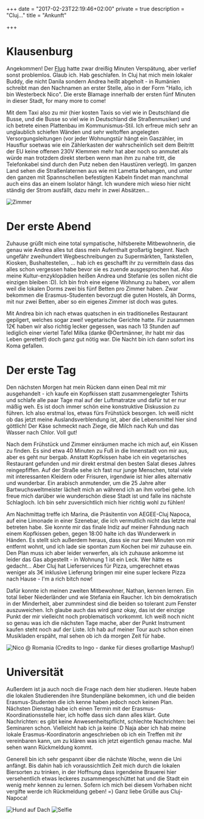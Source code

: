 +++
date = "2017-02-23T22:19:46+02:00"
private = true
description = "Cluj..."
title = "Ankunft"

+++

# Klausenburg

Angekommen! Der [Flug](/travels/flight_boarding.aac) hatte zwar dreißig Minuten Verspätung, aber verlief sonst problemlos. Glaub ich. Hab geschlafen. In Cluj hat mich mein lokaler Buddy, die nicht Danila sondern Andrea heißt abgeholt - in Rumänien schreibt man den Nachnamen an erster Stelle, also in der Form "Hallo, ich bin Westerbeck Nico". Die erste Blamage innerhalb der ersten fünf Minuten in dieser Stadt, for many more to come!

Mit dem Taxi also zu mir (hier kosten Taxis so viel wie in Deutschland die Busse, und die Busse so viel wie in Deutschland die Straßenmusiker) und ich betrete einen Plattenbau im Kommunismus-Stil. Ich erfreue mich sehr an unglaublich schiefen Wänden und sehr weltoffen angelegten Versorgungsleitungen (vor jeder Wohnungstür hängt ein Gaszähler, im Hausflur soetwas wie ein Zählerkasten der wahrscheinlich seit dem Beitritt der EU keine offenen 230V Klemmen mehr hat aber noch so anmutet als würde man trotzdem direkt sterben wenn man ihm zu nahe tritt, die Telefonkabel sind durch den Putz neben den Haustüren verlegt). Im ganzen Land sehen die Straßenlaternen aus wie mit Lametta behangen, und unter den ganzen mit Spannschellen befestigten Kabeln findet man manchmal auch eins das an einem Isolator hängt. Ich wundere mich wieso hier nicht ständig der Strom ausfällt, dazu mehr in zwei Absätzen...

![Zimmer](/travels/Zimmer.jpg)


# Der erste Abend

Zuhause grüßt mich eine total sympatische, hilfsbereite Mitbewohnerin, die genau wie Andrea alles tut dass mein Aufenthalt großartig beginnt. Nach ungefähr zweihundert Wegbeschreibungen zu Supermärkten, Tankstellen, Kiosken, Bushaltestellen, ... hab ich es geschafft ihr zu vermitteln dass das alles schon vergessen habe bevor sie es zuende ausgesprochen hat. Also meine Kultur-enzyklopädien heißen Andrea und Stefanie (es sollen nicht die einzigen bleiben :D). Ich bin froh eine eigene Wohnung zu haben, vor allem weil die lokalen Dorms zwei bis fünf Betten pro Zimmer haben. Zwar bekommen die Erasmus-Studenten bevorzugt die guten Hostels, äh Dorms, mit nur zwei Betten, aber so ein eigenes Zimmer ist doch was gutes.

Mit Andrea bin ich nach etwas quatschen in ein traditionelles Restaurant gepilgert, welches sogar zwei! vegetarische Gerichte hatte. Für zusammen 12€ haben wir also richtig lecker gegessen, was nach 13 Stunden auf lediglich einer viertel Tafel Milka (danke @Oertmänner, ihr habt mir das Leben gerettet!) doch ganz gut nötig war. Die Nacht bin ich dann sofort ins Koma gefallen.

# Der erste Tag

Den nächsten Morgen hat mein Rücken dann einen Deal mit mir ausgehandelt - ich kaufe ein Kopfkissen statt zusammengelegter Tshirts und schlafe alle paar Tage mal auf der Luftmatratze und dafür tut er nur mäßig weh. Es ist doch immer schön eine konstruktive Diskussion zu führen. Ich also erstmal los, etwas fürs Frühstück besorgen. Ich weiß nicht ob das jetzt meine Auslandsverblendung ist, aber die Lebensmittel hier sind göttlich! Der Käse schmeckt nach Ziege, die Milch nach Kuh und das Wasser nach Chlor. Voll gut! 

Nach dem Frühstück und Zimmer einräumen mache ich mich auf, ein Kissen zu finden. Es sind etwa 40 Minuten zu Fuß in die Innenstadt von mir aus, aber es geht nur bergab. Anstatt Kopfkissen habe ich ein vegetarisches Restaurant gefunden und mir direkt erstmal den besten Salat dieses Jahres reingepfiffen. Auf der Straße sehe ich fast nur junge Menschen, total viele mit interessanten Kleidern oder Frisuren, irgendwie ist hier alles alternativ und wunderbar. Ein arabisch anmutender, um die 25 Jahre alter Bartwuchsweltmeister lächelt mich an während ich an ihm vorbei gehe. Ich freue mich darüber wie wunderschön diese Stadt ist und falle ins nächste Schlagloch. Ich bin sehr zuversichtlich mich hier richtig wohl zu fühlen!

Am Nachmittag treffe ich Marina, die Präsitentin von AEGEE-Cluj Napoca, auf eine Limonade in einer Szenebar, die ich vermutlich nicht das letzte mal betreten habe. Sie konnte mir das finale Indiz auf meiner Fahndung nach einem Kopfkissen geben, gegen 18:00 halte ich das Wunderwerk in Händen. Es stellt sich außerdem heraus, dass sie nur zwei Minuten von mir entfernt wohnt, und ich lade sie spontan zum Kochen bei mir zuhause ein. Den Plan muss ich aber leider verwerfen, als ich zuhause ankomme ist leider das Gas abgestellt - in Wohnung 1 ist ein Leck. Wer hätte es gedacht... Aber Cluj hat Lieferservices für Pizza, umgerechnet etwas weniger als 3€ inklusive Lieferung bringen mir eine super leckere Pizza nach Hause - I'm a rich bitch now!

Dafür konnte ich meinen zweiten Mitbewohner, Nathan, kennen lernen. Ein total lieber Niederländer und wie Stefania ein Raucher. Ich bin demokratisch in der Minderheit, aber zummindest sind die beiden so tolerant zum Fenster auszuweichen. Ich glaube auch das wird ganz okay, das ist der einzige Punkt der mir vielleicht noch problematisch vorkommt. Ich weiß noch nicht so genau was ich die nächsten Tage mache, aber der Punkt Instrument kaufen steht noch auf der Liste. Ich hab auf meiner Tour auch schon einen Musikladen erspäht, mal sehen ob ich da morgen Zeit für habe.

![Nico @ Romania](/travels/Nico_at_Romania.jpg)
(Credits to Ingo - danke für dieses großartige Mashup!)

# Universität

Außerdem ist ja auch noch die Frage nach dem hier studieren. Heute haben die lokalen Studierenden ihre Stundenpläne bekommen, ich und die beiden Erasmus-Studenten die ich kenne haben jedoch noch keinen Plan. Nächsten Dienstag habe ich einen Termin mit der Erasmus-Koordinationsstelle hier, ich hoffe dass sich dann alles klärt. Gute Nachrichten: es gibt keine Anwesenheitspflicht, schlechte Nachrichten: bei Seminaren schon. Vielleicht hab ich ja keine :D Naja aber ich hab meine lokale Erasmus-Koordinatorin angeschrieben ob ich ein Treffen mit ihr vereinbaren kann, um zu klären was ich jetzt eigentlich genau mache. Mal sehen wann Rückmeldung kommt.

Generell bin ich sehr gespannt über die nächste Woche, wenn die Uni anfängt. Bis dahin hab ich voraussichtlich Zeit mich durch die lokalen Biersorten zu trinken, in der Hoffnung dass irgendeine Brauerei hier versehentlich etwas leckeres zusammengeschüttet hat und die Stadt ein wenig mehr kennen zu lernen. Sofern ich mich bei diesem Vorhaben nicht vergifte werde ich Rückmeldung geben! =) Ganz liebe Grüße aus Cluj-Napoca!

![Hund auf Dach](/travels/Hund_auf_Dach.jpg)
![Selfie](/travels/Selfie.jpg)
